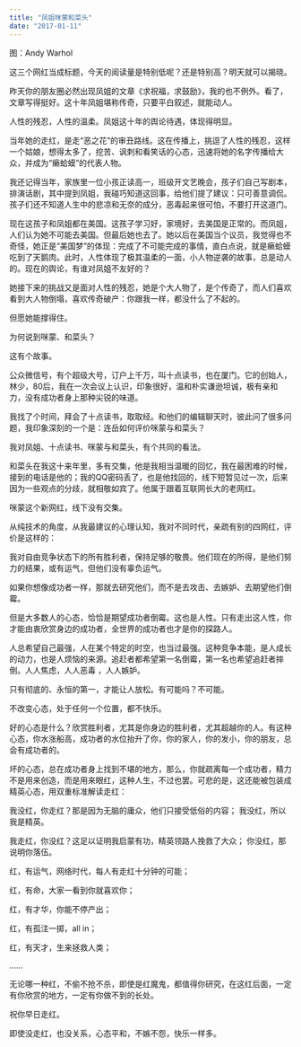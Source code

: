```yaml
---
title: "凤姐咪蒙和菜头"
date: "2017-01-11"
---
```


图：Andy Warhol

这三个网红当成标题，今天的阅读量是特别低呢？还是特别高？明天就可以揭晓。  

昨天你的朋友圈必然出现凤姐的文章《求祝福，求鼓励》，我的也不例外。看了，文章写得挺好。这十年凤姐堪称传奇，只要平白叙述，就能动人。

人性的残忍，人性的温柔。凤姐这十年的舆论待遇，体现得明显。

当年她的走红，是走“恶之花”的审丑路线。这在传播上，挑逗了人性的残忍，这样一个姑娘，想得太多了，挖苦、讽刺和看笑话的心态，迅速将她的名字传播给大众，并成为“癞蛤蟆”的代表人物。

我还记得当年，家族里一位小孩正读高一，班级开文艺晚会，孩子们自己写剧本，排演话剧，其中提到凤姐，我碰巧知道这回事，给他们提了建议：只可善意调侃。孩子们还不知道人生中的悲凉和无奈的成分，恶毒起来很可怕，不要打开这道门。

现在这孩子和凤姐都在美国。这孩子学习好，家境好，去美国是正常的。而凤姐，人们认为她不可能去美国。但最后她也去了。她以后在美国当个议员，我觉得也不奇怪，她正是“美国梦”的体现：完成了不可能完成的事情，直白点说，就是癞蛤蟆吃到了天鹅肉。此时，人性体现了极其温柔的一面，小人物逆袭的故事，总是动人的。现在的舆论，有谁对凤姐不友好的？

她接下来的挑战又是面对人性的残忍，她是个大人物了，是个传奇了，而人们喜欢看到大人物倒塌，喜欢传奇破产：你跟我一样，都没什么了不起的。

但愿她能撑得住。

为何说到咪蒙、和菜头？

这有个故事。

公众微信号，有个超级大号，订户上千万，叫十点读书，也在厦门。它的创始人，林少，80后，我在一次会议上认识，印象很好，温和朴实谦逊坦诚，极有亲和力，没有成功者身上那种尖锐的味道。

我找了个时间，拜会了十点读书，取取经。和他们的编辑聊天时，彼此问了很多问题，我印象深刻的一个是：连岳如何评价咪蒙与和菜头？

我对凤姐、十点读书、咪蒙与和菜头，有个共同的看法。

和菜头在我这十来年里，多有交集，他是我相当温暖的回忆，我在最困难的时候，接到的电话是他的；我的QQ密码丢了，也是他找回的，线下短暂见过一次，后来因为一些观点的分歧，就相敬如宾了。他属于跟着互联网长大的老网红。

咪蒙这个新网红，线下没有交集。

从纯技术的角度，从我最建议的心理认知，我对不同时代，亲疏有别的四网红，评价是这样的：  

我对自由竞争状态下的所有胜利者，保持足够的敬畏。他们现在的所得，是他们努力的结果，或有运气，但他们没有辜负运气。

如果你想像成功者一样，那就去研究他们，而不是去攻击、去嫉妒、去期望他们倒霉。

但是大多数人的心态，恰恰是期望成功者倒霉。这也是人性。只有走出这人性，你才能由衷欣赏身边的成功者，全世界的成功者也才是你的探路人。

人总希望自己最强，人在某个特定的时空，也当过最强。这种竞争本能，是人成长的动力，也是人烦恼的来源。追赶者都希望第一名倒霉，第一名也希望追赶者摔倒。人人焦虑，人人恶毒 ，人人嫉妒。

只有彻底的、永恒的第一，才能让人放松。有可能吗？不可能。

不改变心态，处于任何一个位置，都不快乐。

好的心态是什么？欣赏胜利者，尤其是你身边的胜利者，尤其超越你的人。有这种心态，你水涨船高，成功者的水位抬升了你，你的家人，你的发小，你的朋友，总会有成功者的。

坏的心态，总在成功者身上找到不堪的地方，那么，你就疏离每一个成功者，精力不是用来创造，而是用来眼红，这种人生，不过也罢。可悲的是，这还能被包装成精英心态，用双重标准解读走红：

我没红，你走红？那是因为无脑的庸众，他们只接受低俗的内容； 我没红，所以我是精英。

我走红，你没红？这足以证明我启蒙有功，精英领路人挽救了大众； 你没红，那说明你落伍。

红，有运气，网络时代，每人有走红十分钟的可能；   

红，有命，大家一看到你就喜欢你； 

红，有才华，你能不停产出；

红，有孤注一掷，all in； 

红，有天才，生来拯救人类；

……

无论哪一种红，不偷不抢不杀，即使是红魔鬼，都值得你研究，在这红后面，一定有你欣赏的地方，一定有你做不到的长处。

祝你早日走红。

即使没走红，也没关系，心态平和，不嫉不怨，快乐一样多。
